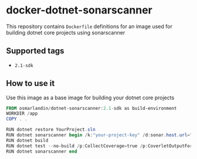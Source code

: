 # docker-dotnet-sonarscanner
This repository contains `Dockerfile` definitions for an image used for building dotnet core projects using sonarscanner

## Supported tags

- `2.1-sdk`


## How to use it

Use this image as a base image for building your dotnet core projects

````powershell
FROM osmarlandin/dotnet-sonarscanner:2.1-sdk as build-environment
WORKDIR /app
COPY . .

RUN dotnet restore YourProject.sln
RUN dotnet sonarscanner begin /k:"your-project-key" /d:sonar.host.url="http://your-sonar-url" /d:sonar.cs.opencover.reportsPaths="/app/tests.unit/coverage.opencover.xml"
RUN dotnet build
RUN dotnet test --no-build /p:CollectCoverage=true /p:CoverletOutputFormat=true /p:CoverletOutputFormat="opencover" ./tests.unit/Tests.Unit.csproj
RUN dotnet sonarscanner end
````